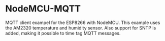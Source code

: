 # NodeMCU-MQTT
MQTT client exampel for the ESP8266 with NodeMCU. This example uses the AM2320 temperature and humidity sensor. Also support for SNTP is added, making it possible to time tag MQTT messages.
